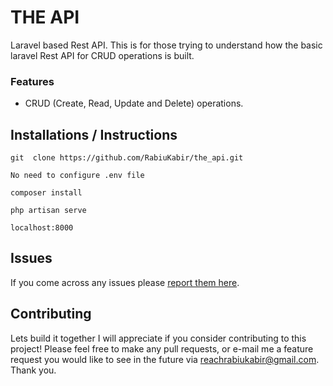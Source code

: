 # THE API
Laravel based Rest API.
This is for those trying to understand how the basic laravel Rest API for CRUD operations is built.

### Features
* CRUD (Create, Read, Update and Delete) operations.

## Installations / Instructions

``` git  clone https://github.com/RabiuKabir/the_api.git ```

``` No need to configure .env file ```

``` composer install ```

``` php artisan serve ```

`localhost:8000`



## Issues
If you come across any issues please [report them here](https://github.com/RabiuKabir/the_api/issues).

## Contributing
 
Lets build it together I will appreciate if you consider contributing to this project! Please feel free to make any pull requests, or e-mail me a feature request you would like to see in the future via reachrabiukabir@gmail.com. Thank you.
 
 







